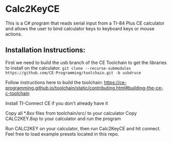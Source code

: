 # Calc2KeyCE

This is a C# program that reads serial input from a TI-84 Plus CE calculator and allows the user to bind calculator keys to keyboard keys or mouse actions.

## Installation Instructions:

First we need to build the usb branch of the CE Toolchain to get the libraries to install on the calculator.
`git clone --recurse-submodules https://github.com/CE-Programming/toolchain.git -b usbdrvce`

Follow instructions here to build the toolchain:
https://ce-programming.github.io/toolchain/static/contributing.html#building-the-ce-c-toolchain

Install TI-Connect CE if you don't already have it

Copy all *.8xv files from toolchain/src/ to your calculator
Copy CALC2KEY.8xp to your calculator and run the program

Run CALC2KEY on your calculator, then run Calc2KeyCE and hit connect.
Feel free to load example presets located in this repo.


